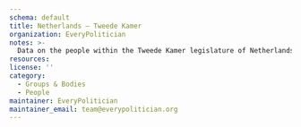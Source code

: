 ```yaml
---
schema: default
title: Netherlands — Tweede Kamer
organization: EveryPolitician
notes: >-
  Data on the people within the Tweede Kamer legislature of Netherlands.
resources:
license: ''
category:
  - Groups & Bodies
  - People
maintainer: EveryPolitician
maintainer_email: team@everypolitician.org
---
```

